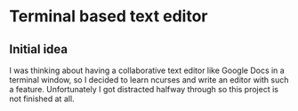 # Terminal based text editor

## Initial idea
I was thinking about having a collaborative text editor like Google Docs in a
terminal window, so I decided to learn ncurses and write an editor with such a
feature. Unfortunately I got distracted halfway through so this project is not
finished at all.
